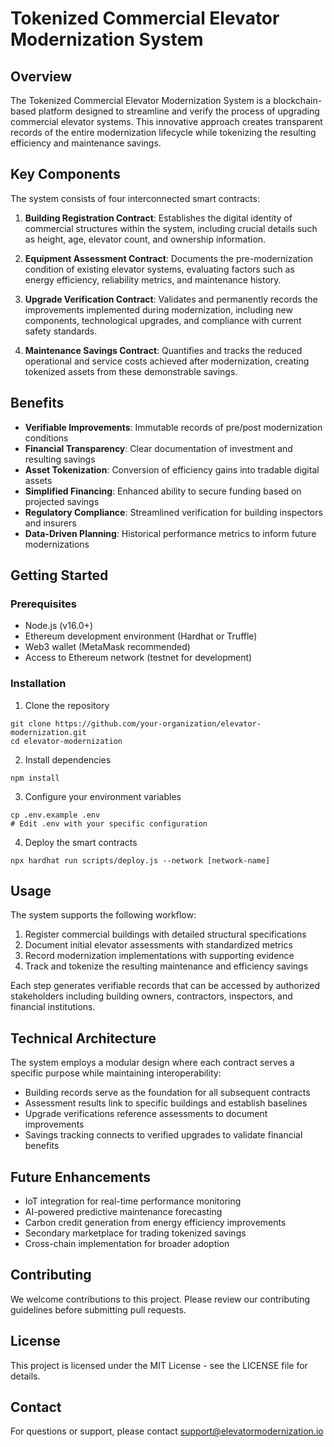# Tokenized Commercial Elevator Modernization System

## Overview

The Tokenized Commercial Elevator Modernization System is a blockchain-based platform designed to streamline and verify the process of upgrading commercial elevator systems. This innovative approach creates transparent records of the entire modernization lifecycle while tokenizing the resulting efficiency and maintenance savings.

## Key Components

The system consists of four interconnected smart contracts:

1. **Building Registration Contract**: Establishes the digital identity of commercial structures within the system, including crucial details such as height, age, elevator count, and ownership information.

2. **Equipment Assessment Contract**: Documents the pre-modernization condition of existing elevator systems, evaluating factors such as energy efficiency, reliability metrics, and maintenance history.

3. **Upgrade Verification Contract**: Validates and permanently records the improvements implemented during modernization, including new components, technological upgrades, and compliance with current safety standards.

4. **Maintenance Savings Contract**: Quantifies and tracks the reduced operational and service costs achieved after modernization, creating tokenized assets from these demonstrable savings.

## Benefits

- **Verifiable Improvements**: Immutable records of pre/post modernization conditions
- **Financial Transparency**: Clear documentation of investment and resulting savings
- **Asset Tokenization**: Conversion of efficiency gains into tradable digital assets
- **Simplified Financing**: Enhanced ability to secure funding based on projected savings
- **Regulatory Compliance**: Streamlined verification for building inspectors and insurers
- **Data-Driven Planning**: Historical performance metrics to inform future modernizations

## Getting Started

### Prerequisites

- Node.js (v16.0+)
- Ethereum development environment (Hardhat or Truffle)
- Web3 wallet (MetaMask recommended)
- Access to Ethereum network (testnet for development)

### Installation

1. Clone the repository
```
git clone https://github.com/your-organization/elevator-modernization.git
cd elevator-modernization
```

2. Install dependencies
```
npm install
```

3. Configure your environment variables
```
cp .env.example .env
# Edit .env with your specific configuration
```

4. Deploy the smart contracts
```
npx hardhat run scripts/deploy.js --network [network-name]
```

## Usage

The system supports the following workflow:

1. Register commercial buildings with detailed structural specifications
2. Document initial elevator assessments with standardized metrics
3. Record modernization implementations with supporting evidence
4. Track and tokenize the resulting maintenance and efficiency savings

Each step generates verifiable records that can be accessed by authorized stakeholders including building owners, contractors, inspectors, and financial institutions.

## Technical Architecture

The system employs a modular design where each contract serves a specific purpose while maintaining interoperability:

- Building records serve as the foundation for all subsequent contracts
- Assessment results link to specific buildings and establish baselines
- Upgrade verifications reference assessments to document improvements
- Savings tracking connects to verified upgrades to validate financial benefits

## Future Enhancements

- IoT integration for real-time performance monitoring
- AI-powered predictive maintenance forecasting
- Carbon credit generation from energy efficiency improvements
- Secondary marketplace for trading tokenized savings
- Cross-chain implementation for broader adoption

## Contributing

We welcome contributions to this project. Please review our contributing guidelines before submitting pull requests.

## License

This project is licensed under the MIT License - see the LICENSE file for details.

## Contact

For questions or support, please contact support@elevatormodernization.io
